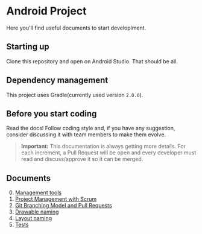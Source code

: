# Android Project

Here you'll find useful documents to start developlment.

## Starting up

Clone this repository and open on Android Studio. That should be all.

## Dependency management

This project uses Gradle(currently used version `2.0.0`).

## Before you start coding

Read the docs! Follow coding style and, if you have any suggestion, consider discussing it with team members to make them evolve.

> **Important:** This documentation is always getting more details. For each increment, a Pull Request will be open and every developer must read and discuss/approve it so it can be merged.

## Documents
  
0. [Management tools](/management-tools.md)
0. [Project Management with Scrum](/project-management-with-scrum.md)
0. [Git Branching Model and Pull Requests](/git-branching-model-and-pull-requests.md)
0. [Drawable naming](/drawable.md)
0. [Layout naming](/layout.md)
0. [Tests](docs/Tests/tests.md)